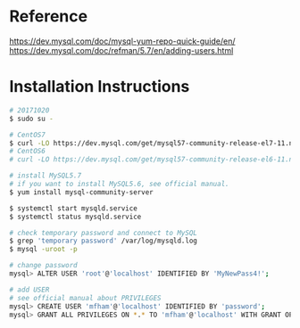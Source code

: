 # Reference

https://dev.mysql.com/doc/mysql-yum-repo-quick-guide/en/  
https://dev.mysql.com/doc/refman/5.7/en/adding-users.html  

# Installation Instructions

```bash
# 20171020
$ sudo su -

# CentOS7
$ curl -LO https://dev.mysql.com/get/mysql57-community-release-el7-11.noarch.rpm
# CentOS6
# curl -LO https://dev.mysql.com/get/mysql57-community-release-el6-11.noarch.rpm

# install MySQL5.7
# if you want to install MySQL5.6, see official manual.
$ yum install mysql-community-server

$ systemctl start mysqld.service
$ systemctl status mysqld.service

# check temporary password and connect to MySQL
$ grep 'temporary password' /var/log/mysqld.log
$ mysql -uroot -p

# change password
mysql> ALTER USER 'root'@'localhost' IDENTIFIED BY 'MyNewPass4!';

# add USER
# see official manual about PRIVILEGES
mysql> CREATE USER 'mfham'@'localhost' IDENTIFIED BY 'password';
mysql> GRANT ALL PRIVILEGES ON *.* TO 'mfham'@'localhost' WITH GRANT OPTION;
```
